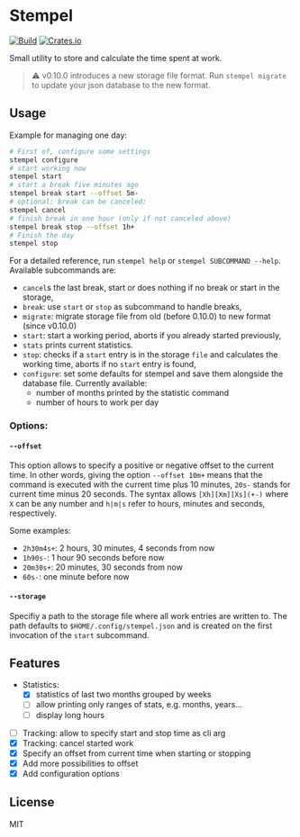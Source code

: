 # Stempel

[![Build](https://img.shields.io/github/workflow/status/KuabeM/stempel/build-master)](https://github.com/KuabeM/stempel/actions?query=workflow%3Abuild-master)
[![Crates.io](https://img.shields.io/crates/v/stempel.svg)](https://crates.io/crates/stempel)

Small utility to store and calculate the time spent at work.

> :warning: v0.10.0 introduces a new storage file format. Run `stempel migrate`
> to update your json database to the new format.

## Usage

Example for managing one day:

```bash
# First of, configure some settings
stempel configure
# start working now
stempel start
# start a break five minutes ago
stempel break start --offset 5m-
# optional: break can be canceled:
stempel cancel
# finish break in one hour (only if not canceled above)
stempel break stop --offset 1h+
# Finish the day
stempel stop
```

For a detailed reference, run `stempel help` or `stempel SUBCOMMAND --help`.
Available subcommands are:

  - `cancel`s the last break, start or does nothing if no break or start in the
    storage,
  - `break`: use `start` or `stop` as subcommand to handle breaks,
  - `migrate`: migrate storage file from old (before 0.10.0) to new format
    (since v0.10.0)
  - `start`: start a working period, aborts if you already started previously,
  - `stats` prints current statistics.
  - `stop`: checks if a `start` entry is in the storage `file` and calculates
    the working time, aborts if no `start` entry is found,
  - `configure`: set some defaults for stempel and save them alongside the
    database file. Currently available:
    * number of months printed by the statistic command
    * number of hours to work per day

### Options:

#### `--offset`

This option allows to specify a positive or negative offset to the current
time.  In other words, giving the option `--offset 10m+` means that the command
is executed with the current time plus 10 minutes, `20s-` stands for current
time minus 20 seconds. The syntax allows `[Xh][Xm][Xs](+-)` where `X` can be
any number and `h|m|s` refer to hours, minutes and seconds, respectively.

Some examples:

  - `2h30m4s+`: 2 hours, 30 minutes, 4 seconds from now
  - `1h90s-`: 1 hour 90 seconds before now
  - `20m30s+`: 20 minutes, 30 seconds from now
  - `60s-`: one minute before now

#### `--storage`

Specifiy a path to the storage file where all work entries are written to. The
path defaults to `$HOME/.config/stempel.json` and is created on the first
invocation of the `start` subcommand.

## Features

  - Statistics:
    * [x] statistics of last two months grouped by weeks
    * [ ] allow printing only ranges of stats, e.g. months, years...
    * [ ] display long hours
  - [ ] Tracking: allow to specify start and stop time as cli arg
  - [x] Tracking: cancel started work
  - [x] Specify an offset from current time when starting or stopping
  - [x] Add more possibilities to offset
  - [x] Add configuration options

## License

MIT
